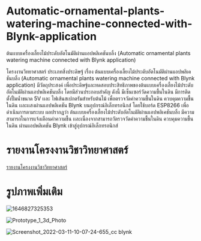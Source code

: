 # Automatic-ornamental-plants-watering-machine-connected-with-Blynk-application
ต้นเเบบเครื่องเลี้ยงไม้ประดับอัตโนมัติผ่านแอปพลิเคชันบลิ้ง (Automatic  ornamental plants watering machine connected with Blynk application)

  โครงงานวิทยาศาสตร์ ประเภทสิ่งประดิษฐ์ เรื่อง ต้นแบบเครื่องเลี้ยงไม้ประดับอัตโนมัติผ่านแอปพลิเคชันบลิ้ง (Automatic ornamental plants watering machine connected with Blynk application) มีวัตถุประสงค์ เพื่อประดิษฐ์และทดสอบประสิทธิภาพของต้นแบบเครื่องเลี้ยงไม้ประดับอัตโนมัติผ่านแอปพลิเคชันบลิ้ง โดยมีส่วนประกอบสำคัญ ดังนี้ มีเซ็นเซอร์วัดความชื้นในดิน  มีการติดตั้งปั้มน้ำขนาด 5V เเละ ไฟเส้นสเปกตรัมสำหรับต้นไม้ เพื่อตรวจวัดค่าความชื้นในดิน ควบคุมความชื้นในดิน เเละเเสงผ่านแอปพลิเคชัน Blynk บนอุปกรณ์อิเล็กทรอนิกส์ โดยใช้บอร์ด ESP8266 เพื่อดำเนินการตามระบบ ผลปรากฏว่า ต้นเเบบเครื่องเลี้ยงไม้ประดับอัตโนมัติผ่านแอปพลิเคชันบลิ้ง  มีความสามารถในการแจ้งเตือนค่าความชื้น เเละเนื่องจากสามารถวัตรวจวัดค่าความชื้นในดิน ควบคุมความชื้นในดิน ผ่านแอปพลิเคชัน Blynk เข้าสู่อุปกรณ์อิเล็กทรอนิกส์

# รายงานโครงงานวิชาวิทยาศาสตร์
[รายงานโครงงานวิชาวิทยาศาสตร์](https://docs.google.com/document/d/1r8SmquBzsUd-8uMYYgvYA827Pba0IUlKCseiA1cyKgE/edit?usp=sharing)

# รูปภาพเพิ่มเติม

![1646827325353](https://user-images.githubusercontent.com/56643494/158043653-153be1cc-e677-4a61-959c-18309e97314f.jpg)

![Prototype_1_3d_Photo](https://user-images.githubusercontent.com/56643494/158043670-280619e9-5d9a-4684-b87f-0ad1c77b4477.jpg)

![Screenshot_2022-03-11-10-07-24-655_cc blynk](https://user-images.githubusercontent.com/56643494/158043711-21f116f9-ebc0-4864-9746-269a9da3ce5c.jpg)


